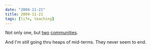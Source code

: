 ```yaml
---
date: "2004-11-21"
title: 2004-11-21
tags: [life, teaching]
---
```

Not only one, but
[two](http://www.orkut.com/Community.aspx?cmm=684957)
[communities](http://www.orkut.com/Community.aspx?cmm=642523).

And I'm *still* going thru heaps of mid-terms. They never seem to
end.


